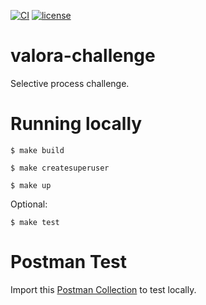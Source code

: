 [![CI](https://github.com/lfvilella/valora-challenge/workflows/CI/badge.svg?event=push)](https://github.com/lfvilella/valora-challenge/actions?query=event%3Apush+branch%3Amaster+workflow%3ACI)
[![license](https://img.shields.io/github/license/lfvilella/valora-challenge.svg)](https://github.com/lfvilella/valora-challenge/blob/master/LICENSE)

# valora-challenge
Selective process challenge.


# Running locally

    $ make build

    $ make createsuperuser

    $ make up

Optional:

    $ make test


# Postman Test

Import this [Postman Collection](./docs/postman/valora-challenge.postman_collection.json) to test locally.
